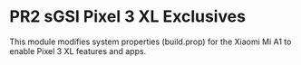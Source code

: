 # PR2 sGSI Pixel 3 XL Exclusives

This module modifies system properties (build.prop) for the Xiaomi Mi A1 to enable Pixel 3 XL features and apps.
